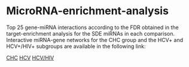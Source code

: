 # MicroRNA-enrichment-analysis

Top 25 gene-miRNA interactions according to the FDR obtained in the target-enrichment analysis for the SDE miRNAs in each comparison. Interactive miRNA-gene networks for the CHC group and the HCV+ and HCV+/HIV+ subgroups are available in the following link:

[CHC](https://valvapamela.github.io/MicroRNA-enrichment-analysis/NETWORK_CHC.html)
[HCV](https://valvapamela.github.io/MicroRNA-enrichment-analysis/NETWORK_HCV.html)
[HCV/HIV](https://valvapamela.github.io/MicroRNA-enrichment-analysis/NETWORK_HCV_HIV.html)

